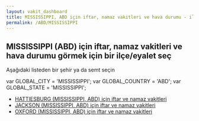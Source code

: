 ```yaml
---
layout: vakit_dashboard
title: MISSISSIPPI, ABD için iftar, namaz vakitleri ve hava durumu - ilçe/eyalet seç
permalink: /ABD/MISSISSIPPI
---
```


## MISSISSIPPI (ABD) için iftar, namaz vakitleri ve hava durumu  görmek için bir ilçe/eyalet seç

Aşağıdaki listeden bir şehir ya da semt seçin



  var GLOBAL_CITY = 'MISSISSIPPI';
  var GLOBAL_COUNTRY = 'ABD';
  var GLOBAL_STATE = 'MISSISSIPPI';
* [HATTIESBURG (MISSISSIPPI, ABD) için iftar ve namaz vakitleri](/ABD/MISSISSIPPI/HATTIESBURG)
* [JACKSON (MISSISSIPPI, ABD) için iftar ve namaz vakitleri](/ABD/MISSISSIPPI/JACKSON)
* [OXFORD (MISSISSIPPI, ABD) için iftar ve namaz vakitleri](/ABD/MISSISSIPPI/OXFORD)
</script>
<script type="text/javascript">